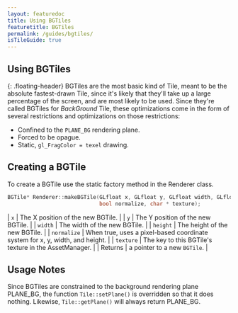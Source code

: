 ```yaml
---
layout: featuredoc
title: Using BGTiles
featuretitle: BGTiles
permalink: /guides/bgtiles/
isTileGuide: true
---
```


Using BGTiles
-------------
{: .floating-header}
BGTiles are the most basic kind of Tile, meant to be the absolute fastest-drawn Tile, since
it's likely that they'll take up a large percentage of the screen, and are most likely to
be used.
Since they're called BGTiles for _BackGround_ Tile, these optimizations come in the form of
several restrictions and optimizations on those restrictions:
- Confined to the ```PLANE_BG``` rendering plane.
- Forced to be opague.
- Static, ```gl_FragColor = texel``` drawing.

Creating a BGTile
-----------------
To create a BGTile use the static factory method in the Renderer class.

```cpp
BGTile* Renderer::makeBGTile(GLfloat x, GLfloat y, GLfloat width, GLfloat height,
                             bool normalize, char * texture);
```

| ```x``` | The X position of the new BGTile. |
| ```y``` | The Y position of the new BGTile. |
| ```width``` | The width of the new BGTile. |
| ```height``` | The height of the new BGTile. |
| ```normalize``` | When true, uses a pixel-based coordinate system for x, y, width, and height. |
| ```texture``` | The key to this BGTile's texture in the AssetManager. |
| Returns | a pointer to a new ```BGTile```. |

Usage Notes
-----------
Since BGTiles are constrained to the background rendering plane PLANE_BG, the function ```Tile::setPlane()``` is
overridden so that it does nothing. Likewise, ```Tile::getPlane()``` will always return PLANE_BG.
